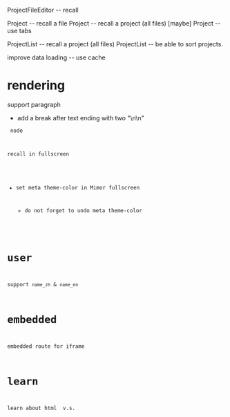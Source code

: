 ProjectFileEditor -- recall

Project -- recall a file
Project -- recall a project (all files)
[maybe] Project -- use tabs

ProjectList -- recall a project (all files)
ProjectList -- be able to sort projects.

improve data loading -- use cache

# rendering

support paragraph

- add a break after text ending with two "\n\n"

<code> node

recall in fullscreen

- set meta theme-color in Mimor fullscreen

  - do not forget to undo meta theme-color

# user

support `name_zh` & `name_en`

# embedded

embedded route for iframe

# learn

learn about html <span> v.s. <div>
